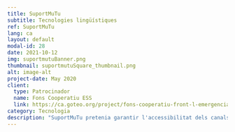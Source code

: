 ```yaml
---
title: SuportMuTu
subtitle: Tecnologies lingüístiques
ref: SuportMuTu
lang: ca
layout: default
modal-id: 28
date: 2021-10-12
img: suportmutuBanner.png
thumbnail: suportmutuSquare_thumbnail.png
alt: image-alt
project-date: May 2020
client:
  type: Patrocinador
  name: Fons Cooperatiu ESS
  link: https://ca.goteo.org/project/fons-cooperatiu-front-l-emergencia-social-i-sanita
category: Tecnologia
description: "SuportMuTu pretenia garantir l'accessibilitat dels canals de protocol sanitari de Catalunya i dels grups de solidaritat veïnal de Barcelona, per a algunes de les llengües no llatines més comunes en aquesta ciutat: àrab, urdú i xinès. En combinar la tecnologia lingüística basada en la intel·ligència artificial (IA) amb una xarxa de persones voluntàries, SuportMuTu va ajudar a oferir els canals de Telegram en aquestes llengues en paral·lel a les seves versions originals en català o castellà, perquè tothom pogués informar-se i donar suport mútu durant el confinament.<p>Per obtenir més informació, consulteu la nostra <a href='/blog/2021-05-31-closing-suportmutu-ca/'>publicació del bloc</a>."
---
```

